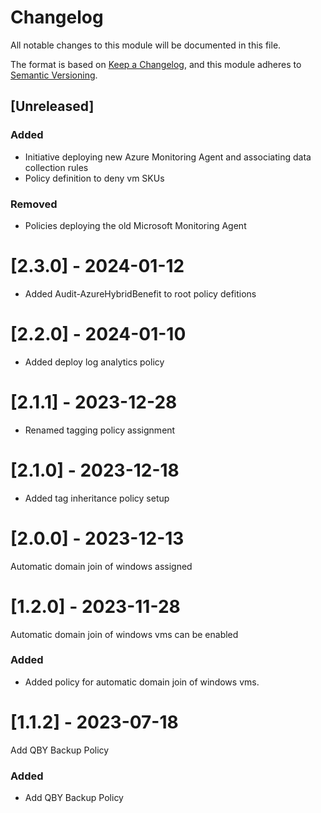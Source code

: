 # Changelog

All notable changes to this module will be documented in this file.

The format is based on [Keep a Changelog](https://keepachangelog.com/en/1.1.0/),
and this module adheres to [Semantic Versioning](https://semver.org/spec/v2.0.0.html).

## [Unreleased]


### Added
- Initiative deploying new Azure Monitoring Agent and associating data collection rules
- Policy definition to deny vm SKUs

### Removed
- Policies deploying the old Microsoft Monitoring Agent

# [2.3.0] - 2024-01-12

- Added Audit-AzureHybridBenefit to root policy defitions
 
# [2.2.0] - 2024-01-10

- Added deploy log analytics policy

# [2.1.1] - 2023-12-28

- Renamed tagging policy assignment

# [2.1.0] - 2023-12-18

- Added tag inheritance policy setup

# [2.0.0] - 2023-12-13

Automatic domain join of windows assigned

# [1.2.0] - 2023-11-28

Automatic domain join of windows vms can be enabled

### Added

- Added policy for automatic domain join of windows vms.

# [1.1.2] - 2023-07-18

Add QBY Backup Policy

### Added

- Add QBY Backup Policy
